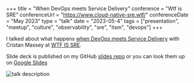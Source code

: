 +++
title =  "When DevOps meets Service Delivery"
conference = "Wtf is SRE"
conferenceUrl = "https://www.cloud-native-sre.wtf/"
conferenceDate = "May 2023"
type = "talk"
date = "2023-05-4"
tags = ["presentation", "meetup", "culture", "observability", "sre", "itsm", "devops"]
+++

I talked about what happens [when DevOps meets Service Delivery](https://agilemanchester.net/programme/how-get-better-understanding-across-org-through-observability) with Cristan Massey at [WTF IS SRE](https://www.cloud-native-sre.wtf/).

Slide deck is published on my GitHub [slides repo](https://github.com/Apostolos-Daniel/slides/blob/main/2023-wtf-is-sre/when-devops-meets-service-delivery.pdf) or you can look them up on [Google Slides](https://docs.google.com/presentation/d/14zgvCFmqZ6roFKi9KTRzw84Zj0Dnv0Fm/edit?usp=sharing&ouid=117274469984719349327&rtpof=true&sd=true)

![talk description](../Wtf-is-sre-when-devops-meets-service-delivery.png)